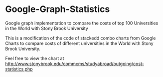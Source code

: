 # Google-Graph-Statistics
Google graph implementation to compare the costs of top 100 Universities in the World with Stony Brook University

This is a modification of the code of stackedd combo charts from Google Charts to compare costs of different universities in the World with Stony Brook University. 

Feel free to view the chart at http://www.stonybrook.edu/commcms/studyabroad/outgoing/cost-statistics.php
